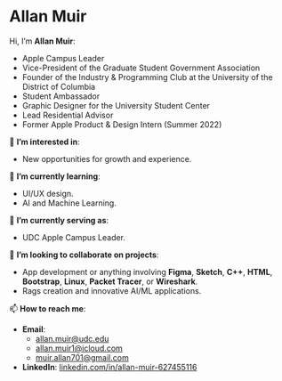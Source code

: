 # Allan Muir

Hi, I’m **Allan Muir**:  
- Apple Campus Leader  
- Vice-President of the Graduate Student Government Association  
- Founder of the Industry & Programming Club at the University of the District of Columbia  
- Student Ambassador  
- Graphic Designer for the University Student Center  
- Lead Residential Advisor  
- Former Apple Product & Design Intern (Summer 2022)  

👀 **I’m interested in**:  
- New opportunities for growth and experience.  

🌱 **I’m currently learning**:  
- UI/UX design.  
- AI and Machine Learning.  

🌱 **I’m currently serving as**:  
- UDC Apple Campus Leader.  

💞️ **I’m looking to collaborate on projects**:  
- App development or anything involving **Figma**, **Sketch**, **C++**, **HTML**, **Bootstrap**, **Linux**, **Packet Tracer**, or **Wireshark**.  
- Rags creation and innovative AI/ML applications.  

📫 **How to reach me**:  
- **Email**:  
  - [allan.muir@udc.edu](mailto:allan.muir@udc.edu)  
  - [allan.muir1@icloud.com](mailto:allan.muir1@icloud.com)  
  - [muir.allan701@gmail.com](mailto:muir.allan701@gmail.com)  
- **LinkedIn**: [linkedin.com/in/allan-muir-627455116](https://www.linkedin.com/in/allan-muir-627455116)  

<!---
muirallan/muirallan is a ✨ special ✨ repository because its `README.md` (this file) appears on your GitHub profile.
You can click the Preview link to take a look at your changes.
--->
